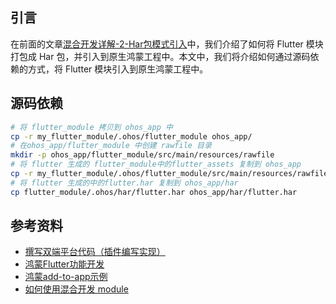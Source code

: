 ## 引言

在前面的文章[混合开发详解-2-Har包模式引入](./鸿蒙Flutter实战：22-混合开发详解-2-Har包模式引入.md)中，我们介绍了如何将 Flutter 模块打包成 Har 包，并引入到原生鸿蒙工程中。本文中，我们将介绍如何通过源码依赖的方式，将 Flutter 模块引入到原生鸿蒙工程中。

## 源码依赖

```bash
# 将 flutter_module 拷贝到 ohos_app 中
cp -r my_flutter_module/.ohos/flutter_module ohos_app/
# 在ohos_app/flutter_module 中创建 rawfile 目录
mkdir -p ohos_app/flutter_module/src/main/resources/rawfile
# 将 flutter 生成的 flutter_module中的flutter_assets 复制到 ohos_app
cp -r my_flutter_module/.ohos/flutter_module/src/main/resources/rawfile/flutter_assets ohos_app/flutter_module/src/main/resources/rawfile
# 将 flutter 生成的中的flutter.har 复制到 ohos_app/har
cp flutter_module/.ohos/har/flutter.har ohos_app/har/flutter.har
```



## 参考资料

- [撰写双端平台代码（插件编写实现）](https://docs.flutter.cn/platform-integration/platform-channels/)
- [鸿蒙Flutter功能开发](https://gitcode.com/openharmony-sig/flutter_samples/blob/master/ohos/docs/04_development/README.md)
- [鸿蒙add-to-app示例](https://github.com/0xZOne/ohos-flutter-add2app)
- [如何使用混合开发 module](https://gitcode.com/openharmony-sig/flutter_samples/blob/master/ohos/docs/04_development/%E5%A6%82%E4%BD%95%E4%BD%BF%E7%94%A8%E6%B7%B7%E5%90%88%E5%BC%80%E5%8F%91%20module.md)